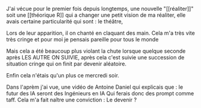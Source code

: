 J'ai vécue pour le premier fois depuis longtemps, une nouvelle "[[réaliter]]" soit une [[théorique R]] qui a changer une petit vision de ma réaliter, elle avais certaine particularité qui sont : le théâtre, 

Lors de leur apparition, il on chanté en claquant des main.
Cela m'a très vite très cringe et pour moi je pensais pareille pour tous le monde

Mais cela a été beaucoup plus violant la chute lorsque quelque seconde après 
LES AUTRE ON SUIVIE, après cela c'est suivie une succession de situation cringe qui on finit par devenir aléatoire.

Enfin cela n'étais qu'un plus ce mercredi soir.

Dans l'aprèm j'ai vue, une vidéo de Antoine Daniel qui explicais que : le futur des IA seront des Ingénieurs en IA 
Qui ferais donc des prompt comme taff.
Cela m'a fait naître une conviction :
Le devenir ?



